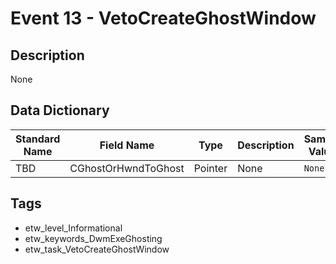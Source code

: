 # Event 13 - VetoCreateGhostWindow

## Description
None

## Data Dictionary
|Standard Name|Field Name|Type|Description|Sample Value|
|---|---|---|---|---|
|TBD|CGhostOrHwndToGhost|Pointer|None|`None`|

## Tags
* etw_level_Informational
* etw_keywords_DwmExeGhosting
* etw_task_VetoCreateGhostWindow